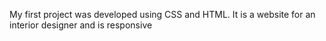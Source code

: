 My first project was developed using CSS and HTML. It is a website for an interior designer and is responsive
